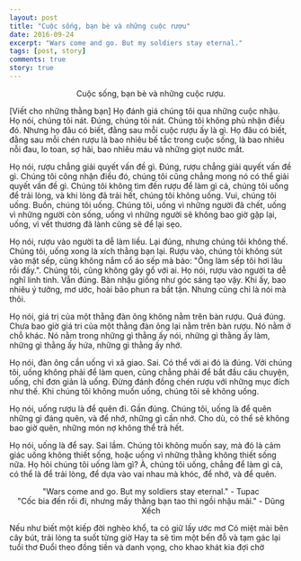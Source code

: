 ```yaml
---
layout: post
title: "Cuộc sống, bạn bè và những cuộc rượu"
date: 2016-09-24
excerpt: "Wars come and go. But my soldiers stay eternal."
tags: [post, story]
comments: true
story: true
---
```


<center>Cuộc sống, bạn bè và những cuộc rượu.</center>

[Viết cho những thằng bạn]
Họ đánh giá chúng tôi qua những cuộc nhậu.
Họ nói, chúng tôi nát. Đúng, chúng tôi nát. Chúng tôi không phủ nhận điều đó.
Nhưng họ đâu có biết, đằng sau mỗi cuộc rượu ấy là gì. Họ đâu có biết, đằng sau mỗi chén rượu là bao nhiêu bế tắc trong cuộc sống, là bao nhiêu nỗi đau, lo toan, sợ hãi, bao nhiêu máu và những giọt nước mắt.
 
Họ nói, rượu chẳng giải quyết vấn đề gì. Đúng, rượu chẳng giải quyết vấn đề gì. Chúng tôi công nhận điều đó, chúng tôi cũng chẳng mong nó có thể giải quyết vấn đề gì. Chúng tôi không tìm đến rượu để làm gì cả, chúng tôi uống để trải lòng, và khi lòng đã trải hết, chúng tôi không uống. Vui, chúng tôi uống. Buồn, chúng tôi uống. Chúng tôi, uống vì những người đã chết, uống vì những người còn sống, uống vì những người sẽ không bao giờ gặp lại, uống, vì vết thương đã lành cũng sẽ để lại sẹo.
 
Họ nói, rượu vào người ta dễ làm liều. Lại đúng, nhưng chúng tôi không thế. Chúng tôi, uống xong là xích thằng bạn lại. Rượu vào, chúng tôi không sút vào mặt sếp, cũng không nắm cổ áo sếp mà bảo: "Ông làm sếp tôi hơi lâu rồi đấy.". Chúng tôi, cũng không gây gổ với ai.
Họ nói, rượu vào người ta dễ nghĩ linh tinh. Vẫn đúng. Bàn nhậu giống như góc sáng tạo vậy. Khi ấy, bao nhiêu ý tưởng, mơ ước, hoài bão phun ra bất tận. Nhưng cũng chỉ là nói mà thôi.
 
Họ nói, giá trị của một thằng đàn ông không nằm trên bàn rượu. Quá đúng. Chưa bao giờ giá tri của một thằng đàn ông lại nằm trên bàn rượu. Nó nằm ở chỗ khác. Nó nằm trong những gì thằng ấy nói, những gì thằng ấy làm, những gì thằng ấy hứa, những gì thằng ấy nhớ.
 
Họ nói, đàn ông cần uống vì xã giao. Sai. Có thể với ai đó là đúng. Với chúng tôi, uống không phải để làm quen, cũng chẳng phải để bắt đầu câu chuyện, uống, chỉ đơn giản là uống. Đừng đánh đồng chén rượu với những mục đích như thế. Khi chúng tôi không muốn uống, chúng tôi sẽ không uống.
 
Họ nói, uống rượu là để quên đi. Gần đúng. Chúng tôi, uống là để quên những gì đáng quên, và để nhớ, những gì cần nhớ. Cho dù, có thể sẽ không bao giờ quên, những món nợ không thể trả hết.
 
Họ nói, uống là để say. Sai lầm. Chúng tôi không muốn say, mà đó là cảm giác uống không thiết sống, hoặc uống vì những thằng không thiết sống nữa.
Họ hỏi chúng tôi uống làm gì? À, chúng tôi uống, chẳng để làm gì cả, có thể là để trải lòng, để dựa vào vai nhau mà khóc, để nhớ, và để quên.

<center>"Wars come and go. But my soldiers stay eternal." - Tupac</center>
<center>"Cốc bia đến rồi đi, nhưng mấy thằng bạn tao thì ngồi nhậu mãi." - Dũng Xếch</center>
 
Nếu như biết một kiếp đời nghèo khổ, ta có giữ lấy ước mơ
Có miệt mài bên cây bút, trải lòng ta suốt từng giờ
Hay ta sẽ tìm một bến đỗ và tạm gác lại tuổi thơ
Đuổi theo đồng tiền và danh vọng, cho khao khát kia đợi chờ